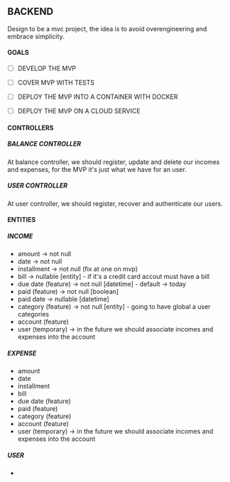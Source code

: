 ## BACKEND
Design to be a mvc project, the idea is to avoid overengineering and embrace simplicity.

#### GOALS
- [ ] DEVELOP THE MVP
- [ ] COVER MVP WITH TESTS
- [ ] DEPLOY THE MVP INTO A CONTAINER WITH DOCKER
- [ ] DEPLOY THE MVP ON A CLOUD SERVICE


#### CONTROLLERS
##### BALANCE CONTROLLER
At balance controller, we should register, update and delete our incomes and expenses, for the MVP it's just what we have for an user.

##### USER CONTROLLER
At user controller, we should register, recover and authenticate our users.

#### ENTITIES
##### INCOME
- amount -> not null
- date -> not null
- installment -> not null (fix at one on mvp)
- bill -> nullable [entity] - if it's a credit card accout must have a bill
- due date (feature) -> not null [datetime] - default -> today
- paid (feature) -> not null [boolean]
- paid date -> nullable [datetime]
- category (feature) -> not null [entity] - going to have global a user categories
- account (feature)
- user (temporary) -> in the future we should associate incomes and expenses into the account
##### EXPENSE
- amount
- date
- installment
- bill
- due date (feature)
- paid (feature)
- category (feature)
- account (feature)
- user (temporary) -> in the future we should associate incomes and expenses into the account

##### USER
- 